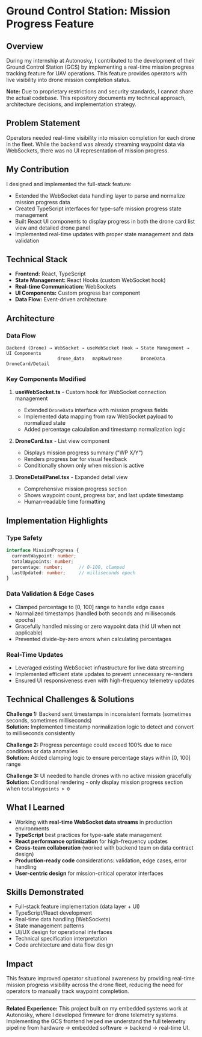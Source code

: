 # Ground Control Station: Mission Progress Feature

## Overview
During my internship at Autonosky, I contributed to the development of their Ground Control Station (GCS) by implementing a real-time mission progress tracking feature for UAV operations. This feature provides operators with 
live visibility into drone mission completion status.

**Note:** Due to proprietary restrictions and security standards, I cannot share the actual codebase. This repository documents my technical approach, architecture decisions, and implementation strategy.

## Problem Statement
Operators needed real-time visibility into mission completion for each drone in the fleet. While the backend was already streaming waypoint data via WebSockets, there was no UI representation of mission progress.

## My Contribution
I designed and implemented the full-stack feature:
- Extended the WebSocket data handling layer to parse and normalize mission progress data
- Created TypeScript interfaces for type-safe mission progress state management
- Built React UI components to display progress in both the drone card list view and detailed drone panel
- Implemented real-time updates with proper state management and data validation

## Technical Stack
- **Frontend:** React, TypeScript
- **State Management:** React Hooks (custom WebSocket hook)
- **Real-time Communication:** WebSockets
- **UI Components:** Custom progress bar component
- **Data Flow:** Event-driven architecture

## Architecture

### Data Flow
```
Backend (Drone) → WebSocket → useWebSocket Hook → State Management → UI Components
                   drone_data   mapRawDrone       DroneData        DroneCard/Detail
```

### Key Components Modified
1. **useWebSocket.ts** - Custom hook for WebSocket connection management
   - Extended `DroneData` interface with mission progress fields
   - Implemented data mapping from raw WebSocket payload to normalized state
   - Added percentage calculation and timestamp normalization logic

2. **DroneCard.tsx** - List view component
   - Displays mission progress summary ("WP X/Y")
   - Renders progress bar for visual feedback
   - Conditionally shown only when mission is active

3. **DroneDetailPanel.tsx** - Expanded detail view
   - Comprehensive mission progress section
   - Shows waypoint count, progress bar, and last update timestamp
   - Human-readable time formatting

## Implementation Highlights

### Type Safety
```typescript
interface MissionProgress {
  currentWaypoint: number;
  totalWaypoints: number;
  percentage: number;      // 0-100, clamped
  lastUpdated: number;     // milliseconds epoch
}
```

### Data Validation & Edge Cases
- Clamped percentage to [0, 100] range to handle edge cases
- Normalized timestamps (handled both seconds and milliseconds epochs)
- Gracefully handled missing or zero waypoint data (hid UI when not applicable)
- Prevented divide-by-zero errors when calculating percentages

### Real-Time Updates
- Leveraged existing WebSocket infrastructure for live data streaming
- Implemented efficient state updates to prevent unnecessary re-renders
- Ensured UI responsiveness even with high-frequency telemetry updates

## Technical Challenges & Solutions

**Challenge 1:** Backend sent timestamps in inconsistent formats (sometimes seconds, sometimes milliseconds)  
**Solution:** Implemented timestamp normalization logic to detect and convert to milliseconds consistently

**Challenge 2:** Progress percentage could exceed 100% due to race conditions or data anomalies  
**Solution:** Added clamping logic to ensure percentage stays within [0, 100] range

**Challenge 3:** UI needed to handle drones with no active mission gracefully  
**Solution:** Conditional rendering - only display mission progress section when `totalWaypoints > 0`

## What I Learned
- Working with **real-time WebSocket data streams** in production environments
- **TypeScript** best practices for type-safe state management
- **React performance optimization** for high-frequency updates
- **Cross-team collaboration** (worked with backend team on data contract design)
- **Production-ready code** considerations: validation, edge cases, error handling
- **User-centric design** for mission-critical operator interfaces

## Skills Demonstrated
- Full-stack feature implementation (data layer + UI)
- TypeScript/React development
- Real-time data handling (WebSockets)
- State management patterns
- UI/UX design for operational interfaces
- Technical specification interpretation
- Code architecture and data flow design

## Impact
This feature improved operator situational awareness by providing real-time mission progress visibility across the drone fleet, reducing the need for operators to manually track waypoint completion.

---

**Related Experience:** This project built on my embedded systems work at Autonosky, where I developed firmware for drone telemetry systems. Implementing the GCS frontend helped me understand the full telemetry pipeline from hardware → embedded software → backend → real-time UI.
